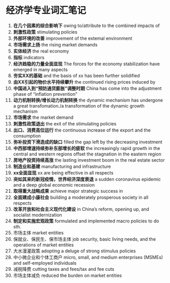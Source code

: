 # 经济学专业词汇笔记

1. **在几个因素的综合影响下** owing to/attribute to the combined impacts of
2. **刺激性政策** stimulating policies
3. **外部环境的改善** improvement of the extemal environment
4. **市场需求上扬** the rising market demands
5. **实体经济** the real economy
6. **指标** indicators
7. **经济趋稳的力量全面显现** The forces for the economy stabilization have emerged in many aspects
8. **夯实XX的基础** and the basis of xx has been further solidified
9. **由XX引起的物价水平持续攀升** the continued rising prices induced by
10. **中国进入到“预防通货膨胀”调整时期** China has come into the adjustment phase of “inflation prevention”
11. **动力机制转换/增长动力机制转换** the dynamic mechanism has undergone a great transfomation./a transformation of the
    dynamic growth mechanism
12. **市场需求** the market demand
13. **刺激性政策退出** the exit of the stimulating policies
14. **出口、消费高位运行** the continuous increase of the export and the consumption
15. **弥补投资下滑造成的缺口** filled the gap left by the decreasing investment
16. **中西部增速持续弥补东部增长的疲软** the increasingly rapid growth in the central and western regions offset the stagnation in the eastern region
17. **房地产投资持续高涨** the lasting investment boom in the real estate sector
18. **制造业和基建** manufacturing and infrastructure
19. **xx全面显现** xx are being effective in all respects
20. **突如其来的新冠疫情，世界经济深度衰退** a sudden coronavirus epidemic and a deep global economic recession
21. **取得重大战略成果** achieve major strategic success in
22. **全面建成小康社会** building a moderately prosperous society in all respects
23. **改革开放和社会主义现代化建设** in China’s reform, opening up, and socialist modernization
24. **制定和实施宏观政策** formulated and implemented macro policies to do sth.
25. 市场主体 market entities
26. 保就业、保民生、保市场主体 job security, basic living needs, and the operations of market entities
27. 大水漫灌政策 adopting a deluge of strong stimulus policies
28. 中小微企业和个体工商户 micro, small, and medium enterprises (MSMEs) and self-employed individuals
29. 减税降费 cutting taxes and fees/tax and fee cuts
30. 市场主体减负 reduced the burden on market entities